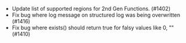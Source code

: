 - Update list of supported regions for 2nd Gen Functions. (#1402)
- Fix bug where log message on structured log was being overwritten (#1416)
- Fix bug where exists() should return true for falsy values like 0, "" (#1410)

